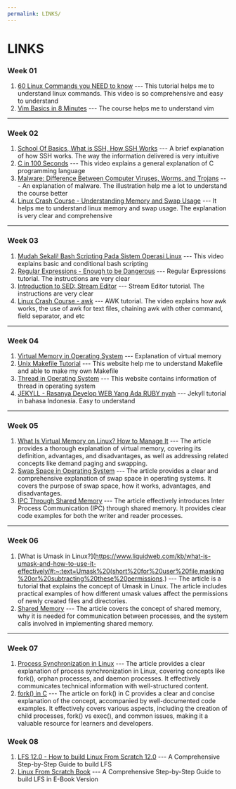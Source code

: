 ```yaml
---
permalink: LINKS/
---
```


# LINKS

### Week 01
1. [60 Linux Commands you NEED to know](https://youtu.be/gd7BXuUQ91w?si=t54zJR12PP7-Ev6B) --- This tutorial helps me to understand linux commands. This video is so comprehensive and easy to understand 
2. [Vim Basics in 8 Minutes](https://youtu.be/ggSyF1SVFr4?si=903sDtqk_K6EiHNr) --- The course helps me to understand vim 

<hr>

### Week 02 
1. [School Of Basics, What is SSH, How SSH Works](https://youtu.be/lRMAJwMQ0Vc?si=2_Xlz5TbLI4UTM_o) --- A brief explanation of how SSH works. The way the information delivered is very intuitive
2. [C in 100 Seconds](https://youtu.be/U3aXWizDbQ4?si=gEjpG1sLFyQ1peyR) --- This video explains a general explanation of C programming language
3. [Malware: Difference Between Computer Viruses, Worms, and Trojans](https://youtu.be/n8mbzU0X2nQ?si=tnmew0P1Swok-wG3) --- An explanation of malware. The illustration help me a lot to understand the course better 
4. [Linux Crash Course - Understanding Memory and Swap Usage](https://youtu.be/XTMyJ5l0GLg?si=4ZqAshPzDHhHxDyh) --- It helps me to understand linux memory and swap usage. The explanation is very clear and comprehensive 

<hr>

### Week 03 
1. [Mudah Sekali! Bash Scripting Pada Sistem Operasi Linux](https://youtu.be/_O4BGN9niOc?si=hE-PMGP0KFJ0tBDz) --- This video explains basic and conditional bash scripting
2. [Regular Expressions - Enough to be Dangerous](https://youtu.be/bgBWp9EIlMM?si=RTIJwdp_Pjtf-_gx) --- Regular Expressions tutorial. The instructions are very clear
3. [Introduction to SED: Stream Editor](https://youtu.be/Sz0xvKUmzpk?si=lnPP3aYpiN0wy5jF) --- Stream Editor tutorial. The instructions are very clear 
4. [Linux Crash Course - awk](https://youtu.be/oPEnvuj9QrI?si=8F7CoV1K1C6ojg_C) --- AWK tutorial. The video explains how awk works, the use of awk for text files, chaining awk with other command, field separator, and etc 

<hr>

### Week 04
1. [Virtual Memory in Operating System](https://www.geeksforgeeks.org/virtual-memory-in-operating-system/?ref=lbp) --- Explanation of virtual memory
2. [Unix Makefile Tutorial](https://www.tutorialspoint.com/makefile/index.htm) --- This website help me to understand Makefile and able to make my own Makefile
3. [Thread in Operating System](https://www.geeksforgeeks.org/thread-in-operating-system/?ref=lbp) --- This website contains information of thread in operating system
4. [JEKYLL - Rasanya Develop WEB Yang Ada RUBY nyah](https://youtu.be/BngMA2ZLZLg?si=mt3BTqu3sKL_CYFJ) --- Jekyll tutorial in bahasa Indonesia. Easy to understand

<hr>

### Week 05 
1. [What Is Virtual Memory on Linux? How to Manage It](https://www.makeuseof.com/virtual-memory-on-linux/) --- The article provides a thorough explanation of virtual memory, covering its definition, advantages, and disadvantages, as well as addressing related concepts like demand paging and swapping.
2. [Swap Space in Operating System](https://www.geeksforgeeks.org/swap-space-in-operating-system/) --- The article provides a clear and comprehensive explanation of swap space in operating systems. It covers the purpose of swap space, how it works, advantages, and disadvantages. 
3. [IPC Through Shared Memory](https://www.geeksforgeeks.org/ipc-shared-memory/) --- The article effectively introduces Inter Process Communication (IPC) through shared memory. It provides clear code examples for both the writer and reader processes. 

<hr>

### Week 06 
1. [What is Umask in Linux?](https://www.liquidweb.com/kb/what-is-umask-and-how-to-use-it-effectively/#:~:text=Umask%20(short%20for%20user%20file,masking%20or%20subtracting%20these%20permissions.) --- The article is a tutorial that explains the concept of Umask in Linux. The article includes practical examples of how different umask values affect the permissions of newly created files and directories.
2. [Shared Memory](https://www.tutorialspoint.com/inter_process_communication/inter_process_communication_shared_memory.htm) --- The article covers the concept of shared memory, why it is needed for communication between processes, and the system calls involved in implementing shared memory.

<hr>

### Week 07
1. [Process Synchronization in Linux](https://www.tutorialspoint.com/process-synchronization-in-linux#:~:text=Process%20synchronization%20in%20Linux%20involves,process%20is%20the%20child%20process.) --- The article provides a clear explanation of process synchronization in Linux, covering concepts like fork(), orphan processes, and daemon processes. It effectively communicates technical information with well-structured content.
2. [fork() in C](https://www.geeksforgeeks.org/fork-system-call/) --- The article on fork() in C provides a clear and concise explanation of the concept, accompanied by well-documented code examples. It effectively covers various aspects, including the creation of child processes, fork() vs exec(), and common issues, making it a valuable resource for learners and developers.

### Week 08
1. [LFS 12.0 - How to build Linux From Scratch 12.0](https://youtube.com/playlist?list=PLyc5xVO2uDsA5QPbtj_eYU8J0qrvU6315&si=OrWhRurTMIwcwcqU) --- A Comprehensive Step-by-Step Guide to build LFS
2. [Linux From Scratch Book](https://lfs.mirrors.hoobly.com/lfs/view/12.0/) --- A Comprehensive Step-by-Step Guide to build LFS in E-Book Version
